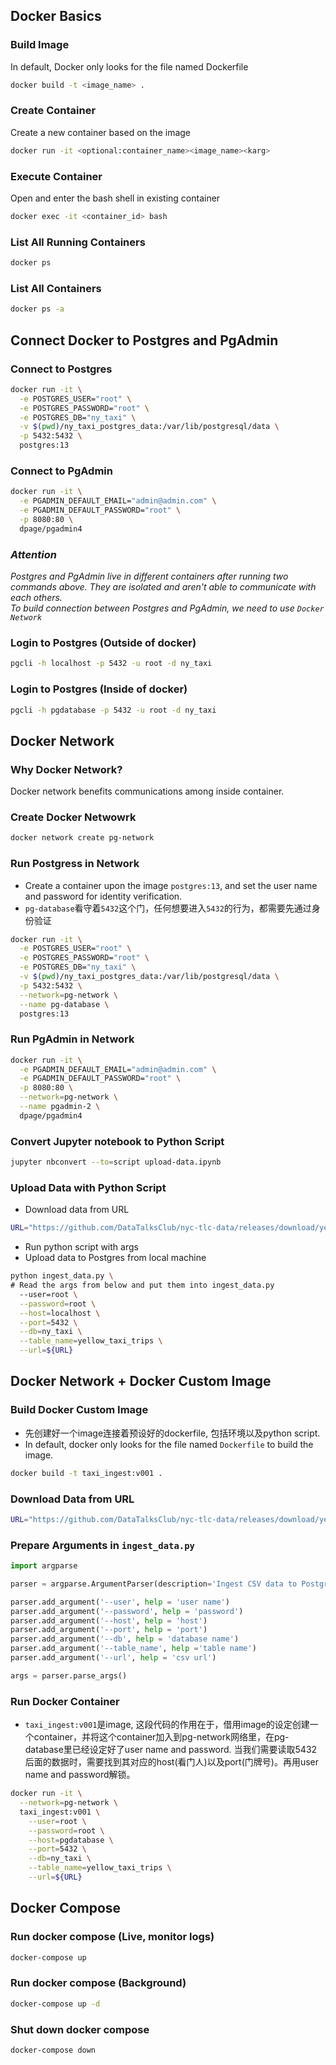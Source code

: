 ## Docker Basics
### Build Image 
In default, Docker only looks for the file named Dockerfile
```bash
docker build -t <image_name> .
```

### Create Container
Create a new container based on the image
```bash
docker run -it <optional:container_name><image_name><karg>
```

### Execute Container
Open and enter the bash shell in existing container
```bash
docker exec -it <container_id> bash
```

### List All Running Containers
```bash
docker ps
```
### List All Containers
```bash
docker ps -a
```
## Connect Docker to Postgres and PgAdmin
### Connect to Postgres
```bash
docker run -it \
  -e POSTGRES_USER="root" \
  -e POSTGRES_PASSWORD="root" \
  -e POSTGRES_DB="ny_taxi" \
  -v $(pwd)/ny_taxi_postgres_data:/var/lib/postgresql/data \
  -p 5432:5432 \
  postgres:13
```

### Connect to PgAdmin
```bash
docker run -it \
  -e PGADMIN_DEFAULT_EMAIL="admin@admin.com" \
  -e PGADMIN_DEFAULT_PASSWORD="root" \
  -p 8080:80 \
  dpage/pgadmin4
```

### *Attention*
*Postgres and PgAdmin live in different containers after running two commands above. They are isolated and aren't able to communicate with each others.*  
*To build connection between Postgres and PgAdmin, we need to use `Docker Network`*

### Login to Postgres (Outside of docker)
```bash
pgcli -h localhost -p 5432 -u root -d ny_taxi
```

### Login to Postgres (Inside of docker)
```bash
pgcli -h pgdatabase -p 5432 -u root -d ny_taxi
```
## Docker Network
### Why Docker Network?
Docker network benefits communications among inside container. 
### Create Docker Netwowrk
```bash
docker network create pg-network
```

### Run Postgress in Network
- Create a container upon the image `postgres:13`, and set the user name and password for identity verification.   
- `pg-database`看守着`5432`这个门，任何想要进入`5432`的行为，都需要先通过身份验证
```bash
docker run -it \
  -e POSTGRES_USER="root" \
  -e POSTGRES_PASSWORD="root" \
  -e POSTGRES_DB="ny_taxi" \
  -v $(pwd)/ny_taxi_postgres_data:/var/lib/postgresql/data \
  -p 5432:5432 \
  --network=pg-network \
  --name pg-database \
  postgres:13
```

### Run PgAdmin in Network
```bash
docker run -it \
  -e PGADMIN_DEFAULT_EMAIL="admin@admin.com" \
  -e PGADMIN_DEFAULT_PASSWORD="root" \
  -p 8080:80 \
  --network=pg-network \
  --name pgadmin-2 \
  dpage/pgadmin4
```

### Convert Jupyter notebook to Python Script
```bash
jupyter nbconvert --to=script upload-data.ipynb
```

### Upload Data with Python Script
- Download data from URL
```bash
URL="https://github.com/DataTalksClub/nyc-tlc-data/releases/download/yellow/yellow_tripdata_2021-01.csv.gz"
```
- Run python script with args
- Upload data to Postgres from local machine
```bash
python ingest_data.py \
# Read the args from below and put them into ingest_data.py
  --user=root \
  --password=root \
  --host=localhost \
  --port=5432 \
  --db=ny_taxi \
  --table_name=yellow_taxi_trips \
  --url=${URL}
```
## Docker Network + Docker Custom Image
### Build Docker Custom Image
- 先创建好一个image连接着预设好的dockerfile, 包括环境以及python script.
- In default, docker only looks for the file named `Dockerfile` to build the image.
```bash
docker build -t taxi_ingest:v001 .
```  
### Download Data from URL
```bash
URL="https://github.com/DataTalksClub/nyc-tlc-data/releases/download/yellow/yellow_tripdata_2021-01.csv.gz"
```
### Prepare Arguments in `ingest_data.py`
```python
import argparse

parser = argparse.ArgumentParser(description='Ingest CSV data to Postgress')

parser.add_argument('--user', help = 'user name')
parser.add_argument('--password', help = 'password')
parser.add_argument('--host', help = 'host')
parser.add_argument('--port', help = 'port')
parser.add_argument('--db', help = 'database name')
parser.add_argument('--table_name', help ='table name')
parser.add_argument('--url', help = 'csv url')

args = parser.parse_args()
```
### Run Docker Container
- `taxi_ingest:v001`是image, 这段代码的作用在于，借用image的设定创建一个container，并将这个container加入到pg-network网络里，在pg-database里已经设定好了user name and password. 当我们需要读取5432后面的数据时，需要找到其对应的host(看门人)以及port(门牌号)。再用user name and password解锁。
```bash
docker run -it \
  --network=pg-network \
  taxi_ingest:v001 \
    --user=root \
    --password=root \
    --host=pgdatabase \
    --port=5432 \
    --db=ny_taxi \
    --table_name=yellow_taxi_trips \
    --url=${URL}
```
## Docker Compose
### Run docker compose (Live, monitor logs)
```bash
docker-compose up
```
### Run docker compose (Background)
```bash
docker-compose up -d
```

### Shut down docker compose
```bash
docker-compose down
```
